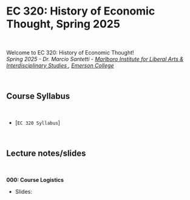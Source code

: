 # EC 320: History of Economic Thought, Spring 2025

<br>

Welcome to EC 320: History of Economic Thought!<br>
*Spring 2025 - Dr. Marcio Santetti - [Marlboro Institute for Liberal Arts & Interdisciplinary Studies ](https://emerson.edu/academics/schools-labs-and-centers/marlboro-institute), [Emerson College](https://www.emerson.edu/)*

<br>

## Course Syllabus

<br>

  - [`EC 320 Syllabus`]

<br>


## Lecture notes/slides


<br>

**000: Course Logistics**

  - Slides:
